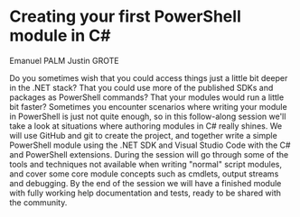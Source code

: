 # Creating your first PowerShell module in C#

Emanuel PALM
Justin GROTE

Do you sometimes wish that you could access things just a little bit deeper in the .NET stack? That you could use more of the published SDKs and packages as PowerShell commands? That your modules would run a little bit faster? Sometimes you encounter scenarios where writing your module in PowerShell is just not quite enough, so in this follow-along session we'll take a look at situations where authoring modules in C# really shines. We will use GitHub and git to create the project, and together write a simple PowerShell module using the .NET SDK and Visual Studio Code with the C# and PowerShell extensions. During the session will go through some of the tools and techniques not available when writing "normal" script modules, and cover some core module concepts such as cmdlets, output streams and debugging. By the end of the session we will have a finished module with fully working help documentation and tests, ready to be shared with the community.
